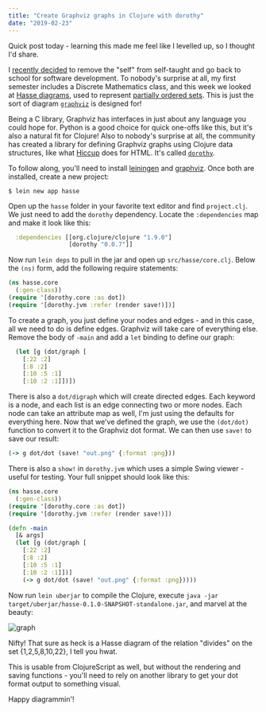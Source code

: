 ```yaml
---
title: "Create Graphviz graphs in Clojure with dorothy"
date: "2019-02-23"
---
```


Quick post today - learning this made me feel like I levelled up, so I thought I'd share.

I [recently decided](https://dev.to/deciduously/back-to-school-57fd) to remove the "self" from self-taught and go back to school for software development. To nobody's surprise at all, my first semester includes a Discrete Mathematics class, and this week we looked at [Hasse diagrams](https://en.wikipedia.org/wiki/Hasse_diagram), used to represent [partially ordered sets](https://en.wikipedia.org/wiki/Partially_ordered_set). This is just the sort of diagram [`graphviz`](https://graphviz.org/) is designed for!

Being a C library, Graphviz has interfaces in just about any language you could hope for. Python is a good choice for quick one-offs like this, but it's also a natural fit for Clojure! Also to nobody's surprise at all, the community has created a library for defining Graphviz graphs using Clojure data structures, like what [Hiccup](https://github.com/weavejester/hiccup) does for HTML. It's called [`dorothy`](https://github.com/daveray/dorothy).

To follow along, you'll need to install [leiningen](https://leiningen.org/) and [graphviz](https://graphviz.org/download/). Once both are installed, create a new project:

```
$ lein new app hasse
```

Open up the `hasse` folder in your favorite text editor and find `project.clj`. We just need to add the `dorothy` dependency. Locate the `:dependencies` map and make it look like this:

```clojure
  :dependencies [[org.clojure/clojure "1.9.0"]
                 [dorothy "0.0.7"]]
```

Now run `lein deps` to pull in the jar and open up `src/hasse/core.clj`. Below the `(ns)` form, add the following require statements:

```clojure
(ns hasse.core
  (:gen-class))
(require '[dorothy.core :as dot])
(require '[dorothy.jvm :refer (render save!)])]
```

To create a graph, you just define your nodes and edges - and in this case, all we need to do is define edges. Graphviz will take care of everything else. Remove the body of `-main` and add a `let` binding to define our graph:

```clojure
  (let [g (dot/graph [
    [:22 :2]
    [:8 :2]
    [:10 :5 :1]
    [:10 :2 :1]])])
```

There is also a `dot/digraph` which will create directed edges. Each keyword is a node, and each list is an edge connecting two or more nodes. Each node can take an attribute map as well, I'm just using the defaults for everything here. Now that we've defined the graph, we use the `(dot/dot)` function to convert it to the Graphviz dot format. We can then use `save!` to save our result:

```clojure
(-> g dot/dot (save! "out.png" {:format :png}))
```

There is also a `show!` in `dorothy.jvm` which uses a simple Swing viewer - useful for testing. Your full snippet should look like this:

```clojure
(ns hasse.core
  (:gen-class))
(require '[dorothy.core :as dot])
(require '[dorothy.jvm :refer (render save!)])

(defn -main
  [& args]
  (let [g (dot/graph [
    [:22 :2]
    [:8 :2]
    [:10 :5 :1]
    [:10 :2 :1]])]
    (-> g dot/dot (save! "out.png" {:format :png}))))
```

Now run `lein uberjar` to compile the Clojure, execute `java -jar target/uberjar/hasse-0.1.0-SNAPSHOT-standalone.jar`, and marvel at the beauty:

![graph](https://i.imgur.com/b7yQAMB.png)

Nifty! That sure as heck is a Hasse diagram of the relation "divides" on the set {1,2,5,8,10,22}, I tell you hwat.

This is usable from ClojureScript as well, but without the rendering and saving functions - you'll need to rely on another library to get your dot format output to something visual.

Happy diagrammin'!
